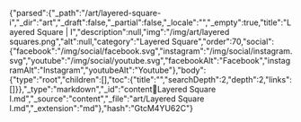 {"parsed":{"_path":"/art/layered-square-i","_dir":"art","_draft":false,"_partial":false,"_locale":"","_empty":true,"title":"Layered Square | I","description":null,"img":"/img/art/layered squares.png","alt":null,"category":"Layered Square","order":70,"social":{"facebook":"/img/social/facebook.svg","instagram":"/img/social/instagram.svg","youtube":"/img/social/youtube.svg","facebookAlt":"Facebook","instagramAlt":"Instagram","youtubeAlt":"Youtube"},"body":{"type":"root","children":[],"toc":{"title":"","searchDepth":2,"depth":2,"links":[]}},"_type":"markdown","_id":"content:art:Layered Square I.md","_source":"content","_file":"art/Layered Square I.md","_extension":"md"},"hash":"GtcM4YU62C"}
